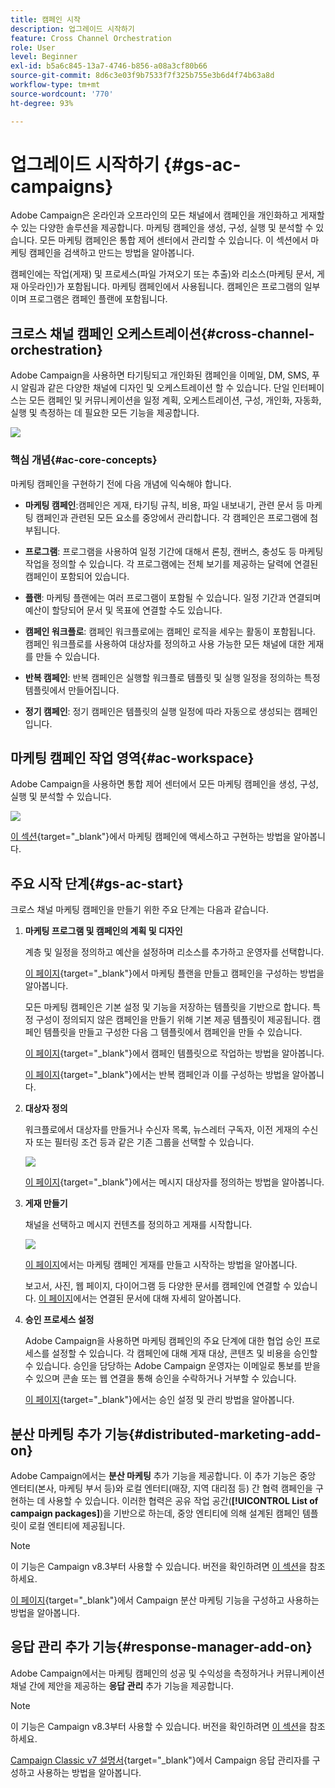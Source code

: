 ```yaml
---
title: 캠페인 시작
description: 업그레이드 시작하기
feature: Cross Channel Orchestration
role: User
level: Beginner
exl-id: b5a6c845-13a7-4746-b856-a08a3cf80b66
source-git-commit: 8d6c3e03f9b7533f7f325b755e3b6d4f74b63a8d
workflow-type: tm+mt
source-wordcount: '770'
ht-degree: 93%

---
```


# 업그레이드 시작하기 {#gs-ac-campaigns}

Adobe Campaign은 온라인과 오프라인의 모든 채널에서 캠페인을 개인화하고 게재할 수 있는 다양한 솔루션을 제공합니다. 마케팅 캠페인을 생성, 구성, 실행 및 분석할 수 있습니다. 모든 마케팅 캠페인은 통합 제어 센터에서 관리할 수 있습니다. 이 섹션에서 마케팅 캠페인을 검색하고 만드는 방법을 알아봅니다.

캠페인에는 작업(게재) 및 프로세스(파일 가져오기 또는 추출)와 리소스(마케팅 문서, 게재 아웃라인)가 포함됩니다. 마케팅 캠페인에서 사용됩니다. 캠페인은 프로그램의 일부이며 프로그램은 캠페인 플랜에 포함됩니다.

## 크로스 채널 캠페인 오케스트레이션{#cross-channel-orchestration}

Adobe Campaign을 사용하면 타기팅되고 개인화된 캠페인을 이메일, DM, SMS, 푸시 알림과 같은 다양한 채널에 디자인 및 오케스트레이션 할 수 있습니다. 단일 인터페이스는 모든 캠페인 및 커뮤니케이션을 일정 계획, 오케스트레이션, 구성, 개인화, 자동화, 실행 및 측정하는 데 필요한 모든 기능을 제공합니다.

![](assets/campaign-tab.png)

### 핵심 개념{#ac-core-concepts}

마케팅 캠페인을 구현하기 전에 다음 개념에 익숙해야 합니다.

* **마케팅 캠페인**:캠페인은 게재, 타기팅 규칙, 비용, 파일 내보내기, 관련 문서 등 마케팅 캠페인과 관련된 모든 요소를 중앙에서 관리합니다. 각 캠페인은 프로그램에 첨부됩니다.

* **프로그램**: 프로그램을 사용하여 일정 기간에 대해서 론칭, 캔버스, 충성도 등 마케팅 작업을 정의할 수 있습니다. 각 프로그램에는 전체 보기를 제공하는 달력에 연결된 캠페인이 포함되어 있습니다.

* **플랜**: 마케팅 플랜에는 여러 프로그램이 포함될 수 있습니다. 일정 기간과 연결되며 예산이 할당되어 문서 및 목표에 연결할 수도 있습니다.

* **캠페인 워크플로**: 캠페인 워크플로에는 캠페인 로직을 세우는 활동이 포함됩니다. 캠페인 워크플로를 사용하여 대상자를 정의하고 사용 가능한 모든 채널에 대한 게재를 만들 수 있습니다.

* **반복 캠페인**: 반복 캠페인은 실행할 워크플로 템플릿 및 실행 일정을 정의하는 특정 템플릿에서 만들어집니다.

* **정기 캠페인**: 정기 캠페인은 템플릿의 실행 일정에 따라 자동으로 생성되는 캠페인입니다.

## 마케팅 캠페인 작업 영역{#ac-workspace}

Adobe Campaign을 사용하면 통합 제어 센터에서 모든 마케팅 캠페인을 생성, 구성, 실행 및 분석할 수 있습니다.

![](assets/calendar.png)

[이 섹션](https://experienceleague.adobe.com/docs/campaign/automation/campaign-orchestration/set-up-campaigns.html?lang=ko){target="_blank"}에서 마케팅 캠페인에 액세스하고 구현하는 방법을 알아봅니다.

## 주요 시작 단계{#gs-ac-start}

크로스 채널 마케팅 캠페인을 만들기 위한 주요 단계는 다음과 같습니다.

1. **마케팅 프로그램 및 캠페인의 계획 및 디자인**

   계층 및 일정을 정의하고 예산을 설정하며 리소스를 추가하고 운영자를 선택합니다.

   [이 페이지](https://experienceleague.adobe.com/docs/campaign/automation/campaign-orchestration/marketing-campaign-create.html?lang=ko){target="_blank"}에서 마케팅 플랜을 만들고 캠페인을 구성하는 방법을 알아봅니다.

   모든 마케팅 캠페인은 기본 설정 및 기능을 저장하는 템플릿을 기반으로 합니다. 특정 구성이 정의되지 않은 캠페인을 만들기 위해 기본 제공 템플릿이 제공됩니다. 캠페인 템플릿을 만들고 구성한 다음 그 템플릿에서 캠페인을 만들 수 있습니다.

   [이 페이지](https://experienceleague.adobe.com/docs/campaign/automation/campaign-orchestration/marketing-campaign-templates.html?lang=ko){target="_blank"}에서 캠페인 템플릿으로 작업하는 방법을 알아봅니다.

   [이 페이지](https://experienceleague.adobe.com/docs/campaign/automation/campaign-orchestration/recurring-periodic-campaigns.html?lang=ko){target="_blank"}에서는 반복 캠페인과 이를 구성하는 방법을 알아봅니다.

1. **대상자 정의**

   워크플로에서 대상자를 만들거나 수신자 목록, 뉴스레터 구독자, 이전 게재의 수신자 또는 필터링 조건 등과 같은 기존 그룹을 선택할 수 있습니다.

   ![](assets/campaign-wf.png)

   [이 페이지](https://experienceleague.adobe.com/docs/campaign/automation/campaign-orchestration/marketing-campaign-target.html?lang=ko){target="_blank"}에서는 메시지 대상자를 정의하는 방법을 알아봅니다.

1. **게재 만들기**

   채널을 선택하고 메시지 컨텐츠를 정의하고 게재를 시작합니다.

   ![](assets/campaign-dashboard.png)

   [이 페이지](../../automation/campaigns/marketing-campaign-deliveries.md)에서는 마케팅 캠페인 게재를 만들고 시작하는 방법을 알아봅니다.

   보고서, 사진, 웹 페이지, 다이어그램 등 다양한 문서를 캠페인에 연결할 수 있습니다. [이 페이지](../../automation/campaigns/marketing-campaign-assets.md)에서는 연결된 문서에 대해 자세히 알아봅니다.

1. **승인 프로세스 설정**

   Adobe Campaign을 사용하면 마케팅 캠페인의 주요 단계에 대한 협업 승인 프로세스를 설정할 수 있습니다. 각 캠페인에 대해 게재 대상, 콘텐츠 및 비용을 승인할 수 있습니다. 승인을 담당하는 Adobe Campaign 운영자는 이메일로 통보를 받을 수 있으며 콘솔 또는 웹 연결을 통해 승인을 수락하거나 거부할 수 있습니다.

   [이 페이지](https://experienceleague.adobe.com/docs/campaign/automation/campaign-orchestration/marketing-campaign-approval.html?lang=ko#campaign-orchestration){target="_blank"}에서는 승인 설정 및 관리 방법을 알아봅니다.


## 분산 마케팅 추가 기능{#distributed-marketing-add-on}

Adobe Campaign에서는 **분산 마케팅** 추가 기능을 제공합니다. 이 추가 기능은 중앙 엔터티(본사, 마케팅 부서 등)와 로컬 엔터티(매장, 지역 대리점 등) 간  협력 캠페인을 구현하는 데 사용할 수 있습니다. 이러한 협력은 공유 작업 공간(**[!UICONTROL List of campaign packages]**)을 기반으로 하는데, 중앙 엔티티에 의해 설계된 캠페인 템플릿이 로컬 엔티티에 제공됩니다.

>[!NOTE]
>
>이 기능은 Campaign v8.3부터 사용할 수 있습니다. 버전을 확인하려면 [이 섹션](compatibility-matrix.md#how-to-check-your-campaign-version-and-buildversion)을 참조하세요.

[이 페이지](https://experienceleague.adobe.com/docs/campaign/automation/distributed-marketing/about-distributed-marketing.html?lang=ko){target="_blank"}에서 Campaign 분산 마케팅 기능을 구성하고 사용하는 방법을 알아봅니다.

## 응답 관리 추가 기능{#response-manager-add-on}

Adobe Campaign에서는 마케팅 캠페인의 성공 및 수익성을 측정하거나 커뮤니케이션 채널 간에 제안을 제공하는 **응답 관리** 추가 기능을 제공합니다.

>[!NOTE]
>
>이 기능은 Campaign v8.3부터 사용할 수 있습니다. 버전을 확인하려면 [이 섹션](compatibility-matrix.md#how-to-check-your-campaign-version-and-buildversion)을 참조하세요.

[](../assets/do-not-localize/book.png) [Campaign Classic v7 설명서](https://experienceleague.adobe.com/docs/campaign-classic/using/response-manager/about-response-manager.html?lang=ko){target="_blank"}에서 Campaign 응답 관리자를 구성하고 사용하는 방법을 알아봅니다.
